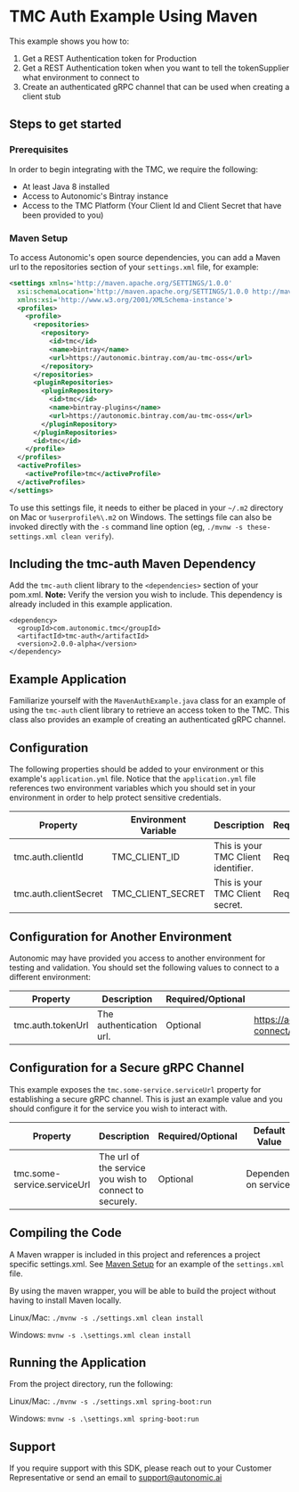 # TMC Auth Example Using Maven

This example shows you how to:
 1. Get a REST Authentication token for Production 
 2. Get a REST Authentication token when you want to tell the tokenSupplier what environment to connect to 
 3. Create an authenticated gRPC channel that can be used when creating a client stub 

## Steps to get started

### Prerequisites

In order to begin integrating with the TMC, we require the following:

- At least Java 8 installed
- Access to Autonomic's Bintray instance
- Access to the TMC Platform (Your Client Id and Client Secret that have been provided to you)

### Maven Setup

To access Autonomic's open source dependencies, you can add a Maven url to the repositories section of your `settings.xml` file, for example:

```xml
<settings xmlns='http://maven.apache.org/SETTINGS/1.0.0'
  xsi:schemaLocation='http://maven.apache.org/SETTINGS/1.0.0 http://maven.apache.org/xsd/settings-1.0.0.xsd'
  xmlns:xsi='http://www.w3.org/2001/XMLSchema-instance'>
  <profiles>
    <profile>
      <repositories>
        <repository>
          <id>tmc</id>
          <name>bintray</name>
          <url>https://autonomic.bintray.com/au-tmc-oss</url>
        </repository>
      </repositories>
      <pluginRepositories>
        <pluginRepository>
          <id>tmc</id>
          <name>bintray-plugins</name>
          <url>https://autonomic.bintray.com/au-tmc-oss</url>
        </pluginRepository>
      </pluginRepositories>
      <id>tmc</id>
    </profile>
  </profiles>
  <activeProfiles>
    <activeProfile>tmc</activeProfile>
  </activeProfiles>
</settings>
```

To use this settings file, it needs to either be placed in your `~/.m2` directory on Mac or `%userprofile%\.m2` on Windows. The settings file can also be invoked directly with the `-s` command line option (eg, `./mvnw -s these-settings.xml clean verify`).

## Including the tmc-auth Maven Dependency

Add the `tmc-auth` client library to the `<dependencies>` section of your pom.xml. **Note:** Verify the version you wish to include. This dependency is already included in this example application.

```maven
<dependency>
  <groupId>com.autonomic.tmc</groupId>
  <artifactId>tmc-auth</artifactId>
  <version>2.0.0-alpha</version>
</dependency>
```

## Example Application

Familiarize yourself with the `MavenAuthExample.java` class for an example of using the `tmc-auth` client library to retrieve an access token to the TMC. This class also provides an example of creating an authenticated gRPC channel.

## Configuration

The following properties should be added to your environment or this example's `application.yml` file. Notice that the `application.yml` file references two environment variables which you should set in your environment in order to help protect sensitive credentials.

|Property|Environment Variable|Description|Required/Optional|
|------|------|------|-----------------------|
|tmc.auth.clientId|TMC_CLIENT_ID|This is your TMC Client identifier.|Required|
|tmc.auth.clientSecret|TMC_CLIENT_SECRET|This is your TMC Client secret.|Required|

## Configuration for Another Environment

Autonomic may have provided you access to another environment for testing and validation. You should set the following values to connect to a different environment:

Property|Description|Required/Optional|Default Value|
|------|------|-----------------------|------|
|tmc.auth.tokenUrl|The authentication url.|Optional|https://accounts.autonomic.ai/auth/realms/iam/protocol/openid-connect/token|

## Configuration for a Secure gRPC Channel

This example exposes the `tmc.some-service.serviceUrl` property for establishing a secure gRPC channel. This is just an example value and you should configure it for the service you wish to interact with.

Property|Description|Required/Optional|Default Value|
|------|------|-----------------------|------|
|tmc.some-service.serviceUrl|The url of the service you wish to connect to securely.|Optional| Dependent on service. |

## Compiling the Code

A Maven wrapper is included in this project and references a project specific settings.xml. See [Maven Setup](#maven-setup) for an example of the `settings.xml` file.

By using the maven wrapper, you will be able to build the project without having to install Maven locally.

Linux/Mac: `./mvnw -s ./settings.xml clean install`

Windows: `mvnw -s .\settings.xml clean install`

## Running the Application

From the project directory, run the following:

Linux/Mac: `./mvnw -s ./settings.xml spring-boot:run`

Windows: `mvnw -s .\settings.xml spring-boot:run`

## Support

If you require support with this SDK, please reach out to your Customer Representative or send an email to support@autonomic.ai